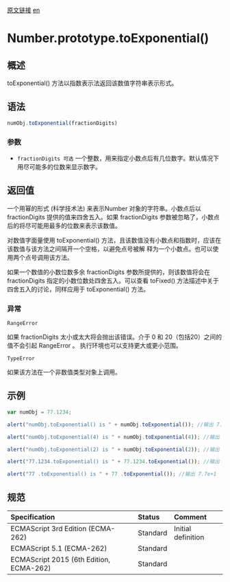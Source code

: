 <a href="https://developer.mozilla.org/zh-CN/docs/Web/JavaScript/Reference/Global_Objects/Number/toExponential" target="_blank">原文链接</a>
<a href="https://developer.mozilla.org/en-US/docs/Web/JavaScript/Reference/Global_Objects/Number/toExponential" target="_blank">en</a>

# Number.prototype.toExponential()

## 概述

toExponential() 方法以指数表示法返回该数值字符串表示形式。

## 语法

```javascript
numObj.toExponential(fractionDigits)
```

### 参数

* `fractionDigits 可选` 一个整数，用来指定小数点后有几位数字。默认情况下用尽可能多的位数来显示数字。

## 返回值

一个用幂的形式 (科学技术法) 来表示Number 对象的字符串。小数点后以fractionDigits 提供的值来四舍五入。如果 fractionDigits
参数被忽略了，小数点后的将尽可能用最多的位数来表示该数值。

对数值字面量使用 toExponential() 方法，且该数值没有小数点和指数时，应该在该数值与该方法之间隔开一个空格，以避免点号被解
释为一个小数点。也可以使用两个点号调用该方法。

如果一个数值的小数位数多余 fractionDigits 参数所提供的，则该数值将会在 fractionDigits 指定的小数位数处四舍五入。可以查看
toFixed() 方法描述中关于四舍五入的讨论，同样应用于 toExponential() 方法。

### 异常

`RangeError`

如果 fractionDigits 太小或太大将会抛出该错误。介于 0 和 20（包括20）之间的值不会引起 RangeError 。 执行环境也可以支持更大或更小范围。

`TypeError`

如果该方法在一个非数值类型对象上调用。

## 示例

```javascript
var numObj = 77.1234;

alert("numObj.toExponential() is " + numObj.toExponential()); //输出 7.71234e+1

alert("numObj.toExponential(4) is " + numObj.toExponential(4)); //输出 7.7123e+1

alert("numObj.toExponential(2) is " + numObj.toExponential(2)); //输出 7.71e+1

alert("77.1234.toExponential() is " + 77.1234.toExponential()); //输出 7.71234e+1

alert("77 .toExponential() is " + 77 .toExponential()); //输出 7.7e+1
```

## 规范

| Specification                           | Status   | Comment            |
|:----------------------------------------|:---------|:-------------------|
| ECMAScript 3rd Edition (ECMA-262)       | Standard | Initial definition |
| ECMAScript 5.1 (ECMA-262)               | Standard |                    |
| ECMAScript 2015 (6th Edition, ECMA-262) | Standard |                    |